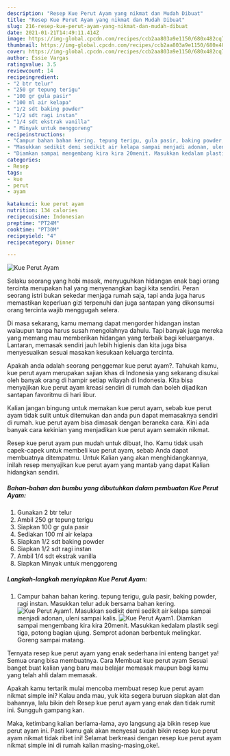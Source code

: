 ```yaml
---
description: "Resep Kue Perut Ayam yang nikmat dan Mudah Dibuat"
title: "Resep Kue Perut Ayam yang nikmat dan Mudah Dibuat"
slug: 216-resep-kue-perut-ayam-yang-nikmat-dan-mudah-dibuat
date: 2021-01-21T14:49:11.414Z
image: https://img-global.cpcdn.com/recipes/ccb2aa803a9e1150/680x482cq70/kue-perut-ayam-foto-resep-utama.jpg
thumbnail: https://img-global.cpcdn.com/recipes/ccb2aa803a9e1150/680x482cq70/kue-perut-ayam-foto-resep-utama.jpg
cover: https://img-global.cpcdn.com/recipes/ccb2aa803a9e1150/680x482cq70/kue-perut-ayam-foto-resep-utama.jpg
author: Essie Vargas
ratingvalue: 3.5
reviewcount: 14
recipeingredient:
- "2 btr telur"
- "250 gr tepung terigu"
- "100 gr gula pasir"
- "100 ml air kelapa"
- "1/2 sdt baking powder"
- "1/2 sdt ragi instan"
- "1/4 sdt ekstrak vanilla"
- " Minyak untuk menggoreng"
recipeinstructions:
- "Campur bahan bahan kering. tepung terigu, gula pasir, baking powder, ragi instan. Masukkan telur aduk bersama bahan kering."
- "Masukkan sedikit demi sedikit air kelapa sampai menjadi adonan, uleni sampai kalis."
- "Diamkan sampai mengembang kira kira 20menit. Masukkan kedalam plastik segi tiga, potong bagian ujung. Semprot adonan berbentuk melingkar. Goreng sampai matang."
categories:
- Resep
tags:
- kue
- perut
- ayam

katakunci: kue perut ayam 
nutrition: 134 calories
recipecuisine: Indonesian
preptime: "PT24M"
cooktime: "PT30M"
recipeyield: "4"
recipecategory: Dinner

---
```



![Kue Perut Ayam](https://img-global.cpcdn.com/recipes/ccb2aa803a9e1150/680x482cq70/kue-perut-ayam-foto-resep-utama.jpg)

Selaku seorang yang hobi masak, menyuguhkan hidangan enak bagi orang tercinta merupakan hal yang menyenangkan bagi kita sendiri. Peran seorang istri bukan sekedar menjaga rumah saja, tapi anda juga harus memastikan keperluan gizi terpenuhi dan juga santapan yang dikonsumsi orang tercinta wajib menggugah selera.

Di masa  sekarang, kamu memang dapat mengorder hidangan instan walaupun tanpa harus susah mengolahnya dahulu. Tapi banyak juga mereka yang memang mau memberikan hidangan yang terbaik bagi keluarganya. Lantaran, memasak sendiri jauh lebih higienis dan kita juga bisa menyesuaikan sesuai masakan kesukaan keluarga tercinta. 



Apakah anda adalah seorang penggemar kue perut ayam?. Tahukah kamu, kue perut ayam merupakan sajian khas di Indonesia yang sekarang disukai oleh banyak orang di hampir setiap wilayah di Indonesia. Kita bisa menyajikan kue perut ayam kreasi sendiri di rumah dan boleh dijadikan santapan favoritmu di hari libur.

Kalian jangan bingung untuk memakan kue perut ayam, sebab kue perut ayam tidak sulit untuk ditemukan dan anda pun dapat memasaknya sendiri di rumah. kue perut ayam bisa dimasak dengan beraneka cara. Kini ada banyak cara kekinian yang menjadikan kue perut ayam semakin nikmat.

Resep kue perut ayam pun mudah untuk dibuat, lho. Kamu tidak usah capek-capek untuk membeli kue perut ayam, sebab Anda dapat membuatnya ditempatmu. Untuk Kalian yang akan menghidangkannya, inilah resep menyajikan kue perut ayam yang mantab yang dapat Kalian hidangkan sendiri.

<!--inarticleads1-->

##### Bahan-bahan dan bumbu yang dibutuhkan dalam pembuatan Kue Perut Ayam:

1. Gunakan 2 btr telur
1. Ambil 250 gr tepung terigu
1. Siapkan 100 gr gula pasir
1. Sediakan 100 ml air kelapa
1. Siapkan 1/2 sdt baking powder
1. Siapkan 1/2 sdt ragi instan
1. Ambil 1/4 sdt ekstrak vanilla
1. Siapkan  Minyak untuk menggoreng




<!--inarticleads2-->

##### Langkah-langkah menyiapkan Kue Perut Ayam:

1. Campur bahan bahan kering. tepung terigu, gula pasir, baking powder, ragi instan. Masukkan telur aduk bersama bahan kering.
<img src="https://img-global.cpcdn.com/steps/64f6527d97e2db39/160x128cq70/kue-perut-ayam-langkah-memasak-1-foto.jpg" alt="Kue Perut Ayam">1. Masukkan sedikit demi sedikit air kelapa sampai menjadi adonan, uleni sampai kalis.
<img src="https://img-global.cpcdn.com/steps/15fcb5d0fec8c0d0/160x128cq70/kue-perut-ayam-langkah-memasak-2-foto.jpg" alt="Kue Perut Ayam">1. Diamkan sampai mengembang kira kira 20menit. Masukkan kedalam plastik segi tiga, potong bagian ujung. Semprot adonan berbentuk melingkar. Goreng sampai matang.




Ternyata resep kue perut ayam yang enak sederhana ini enteng banget ya! Semua orang bisa membuatnya. Cara Membuat kue perut ayam Sesuai banget buat kalian yang baru mau belajar memasak maupun bagi kamu yang telah ahli dalam memasak.

Apakah kamu tertarik mulai mencoba membuat resep kue perut ayam nikmat simple ini? Kalau anda mau, yuk kita segera buruan siapkan alat dan bahannya, lalu bikin deh Resep kue perut ayam yang enak dan tidak rumit ini. Sungguh gampang kan. 

Maka, ketimbang kalian berlama-lama, ayo langsung aja bikin resep kue perut ayam ini. Pasti kamu gak akan menyesal sudah bikin resep kue perut ayam nikmat tidak ribet ini! Selamat berkreasi dengan resep kue perut ayam nikmat simple ini di rumah kalian masing-masing,oke!.

